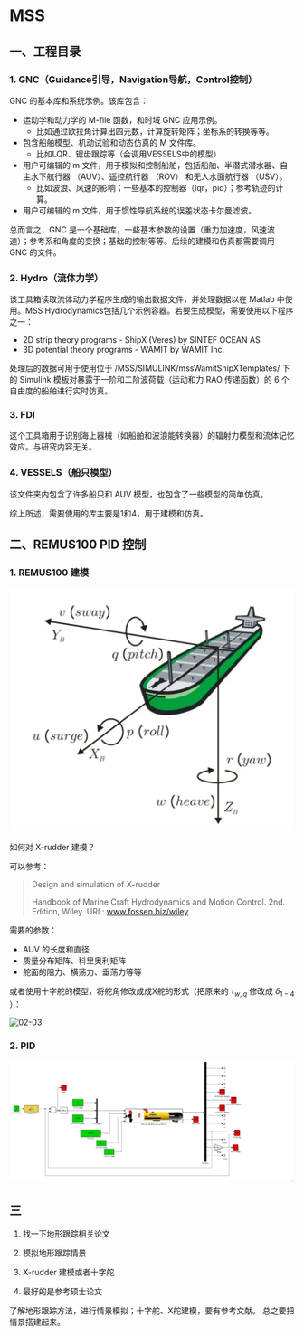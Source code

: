# MSS

## 一、工程目录

### 1. GNC（Guidance引导，Navigation导航，Control控制）

GNC 的基本库和系统示例。该库包含：

- 运动学和动力学的 M-file 函数，和时域 GNC 应用示例。
  - 比如通过欧拉角计算出四元数，计算旋转矩阵；坐标系的转换等等。
- 包含船舶模型、机动试验和动态仿真的 M 文件库。
  - 比如LQR、锯齿跟踪等（会调用VESSELS中的模型）
- 用户可编辑的 m 文件，用于模拟和控制船舶，包括船舶、半潜式潜水器、自主水下航行器 （AUV）、遥控航行器 （ROV） 和无人水面航行器 （USV）。
  - 比如波浪、风速的影响；一些基本的控制器（lqr，pid）；参考轨迹的计算。
- 用户可编辑的 m 文件，用于惯性导航系统的误差状态卡尔曼滤波。

总而言之，GNC 是一个基础库，一些基本参数的设置（重力加速度，风速波速）；参考系和角度的变换；基础的控制等等。后续的建模和仿真都需要调用 GNC 的文件。

### 2. Hydro（流体力学）

该工具箱读取流体动力学程序生成的输出数据文件，并处理数据以在 Matlab 中使用。MSS Hydrodynamics包括几个示例容器。若要生成模型，需要使用以下程序之一：

- 2D strip theory programs - ShipX (Veres) by SINTEF OCEAN AS
- 3D potential theory programs - WAMIT by WAMIT Inc.

处理后的数据可用于使用位于 /MSS/SIMULINK/mssWamitShipXTemplates/ 下的 Simulink 模板对暴露于一阶和二阶波荷载（运动和力 RAO 传递函数）的 6 个自由度的船舶进行实时仿真。

### 3. FDI

这个工具箱用于识别海上器械（如船舶和波浪能转换器）的辐射力模型和流体记忆效应。与研究内容无关。

### 4. VESSELS（船只模型）

该文件夹内包含了许多船只和 AUV 模型，也包含了一些模型的简单仿真。



综上所述，需要使用的库主要是1和4，用于建模和仿真。



## 二、REMUS100 PID 控制

### 1. REMUS100 建模

![02-01](.\image\02-01.png)

如何对 X-rudder 建模？

可以参考：

> Design and simulation of X-rudder
>
> Handbook of Marine Craft Hydrodynamics and Motion Control. 2nd. Edition, Wiley. URL: www.fossen.biz/wiley

需要的参数：

- AUV 的长度和直径
- 质量分布矩阵、科里奥利矩阵
- 舵面的阻力、横荡力、垂荡力等等



或者使用十字舵的模型，将舵角修改成成X舵的形式（把原来的 $\tau_{w,q}$ 修改成 $\delta_{1-4}$ ）：

![02-03](E:\Library\硕士实验室\MPC\Note\2024_2\image\02-03.png)





### 2. PID

![02-02](.\image\02-02.png)



## 三

1. 找一下地形跟踪相关论文

2. 模拟地形跟踪情景

3. X-rudder 建模或者十字舵

4. 最好的是参考硕士论文

了解地形跟踪方法，进行情景模拟；十字舵、X舵建模，要有参考文献。
总之要把情景搭建起来。